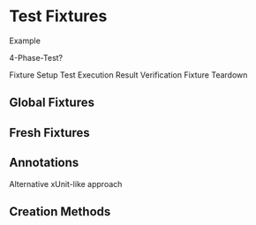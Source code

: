 Test Fixtures
=============

Example

4-Phase-Test?

Fixture Setup
Test Execution
Result Verification
Fixture Teardown

Global Fixtures
---------------

Fresh Fixtures
--------------

Annotations
-----------


Alternative xUnit-like approach

Creation Methods
----------------